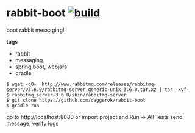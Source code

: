 rabbit-boot [![build](https://travis-ci.org/daggerok/rabbit-boot.svg?branch=master)](https://travis-ci.org/daggerok/rabbit-boot)
===========

boot rabbit messaging!

**tags**

- rabbit
- messaging
- spring boot, webjars
- gradle

```shell
$ wget -qO-  http://www.rabbitmq.com/releases/rabbitmq-server/v3.6.0/rabbitmq-server-generic-unix-3.6.0.tar.xz | tar -xvf-
$ rabbitmq_server-3.6.0/sbin/rabbitmq-server
$ git clone https://github.com/daggerok/rabbit-boot
$ gradle run
```
go to http://localhost:8080 or import project and Run -> All Tests
send message, verify logs
